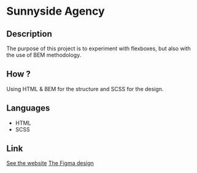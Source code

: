 # Sunnyside Agency

## Description

The purpose of this project is to experiment with flexboxes, but also with the use of BEM methodology.

## How ?

Using HTML & BEM for the structure and SCSS for the design.

## Languages

- HTML
- SCSS

## Link

[See the website](https://vvkdo98.github.io/sunnyside-agency/)
[The Figma design](https://www.figma.com/file/XAkjbnDhAjD4hzHPMmAS4U/sunnyside-becode?node-id=0%3A1)